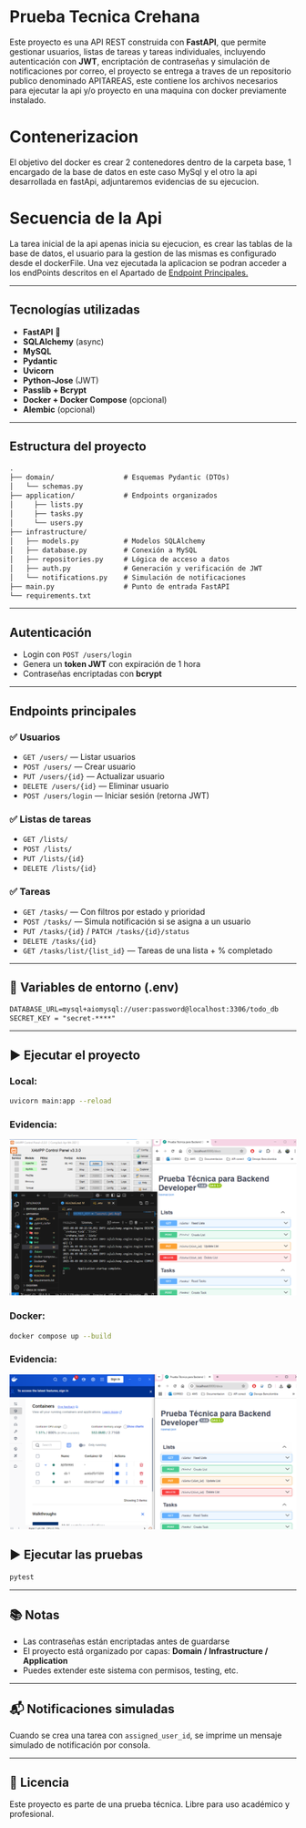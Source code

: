 # Prueba Tecnica Crehana

Este proyecto es una API REST construida con **FastAPI**, que permite gestionar usuarios, listas de tareas y tareas individuales, incluyendo autenticación con **JWT**, encriptación de contraseñas y simulación de notificaciones por correo, el proyecto se entrega a traves de un repositorio publico denominado APITAREAS, este contiene los archivos necesarios para ejecutar la api y/o proyecto en una maquina con docker previamente instalado.

# Contenerizacion

El objetivo del docker es crear 2 contenedores dentro de la carpeta base, 1 encargado de la base de datos en este caso MySql y el otro la api desarrollada en fastApi, adjuntaremos evidencias de su ejecucion.

# Secuencia de la Api

La tarea inicial de la api apenas inicia su ejecucion, es crear las tablas de la base de datos, el usuario para la gestion de las mismas es configurado desde el dockerFile. Una vez ejecutada la aplicacion se podran acceder a los endPoints descritos en el Apartado de [Endpoint Principales.](#endpoints-principales)

---

##  Tecnologías utilizadas

- **FastAPI** 🐍
- **SQLAlchemy** (async)
- **MySQL**
- **Pydantic**
- **Uvicorn**
- **Python-Jose** (JWT)
- **Passlib + Bcrypt**
- **Docker + Docker Compose** (opcional)
- **Alembic** (opcional)

---

##  Estructura del proyecto

```
.
├── domain/                 # Esquemas Pydantic (DTOs)
│   └── schemas.py
├── application/            # Endpoints organizados
│     ├── lists.py
│     ├── tasks.py
│     └── users.py
├── infrastructure/
│   ├── models.py           # Modelos SQLAlchemy
│   ├── database.py         # Conexión a MySQL
│   ├── repositories.py     # Lógica de acceso a datos
│   ├── auth.py             # Generación y verificación de JWT
│   └── notifications.py    # Simulación de notificaciones
├── main.py                 # Punto de entrada FastAPI
└── requirements.txt
```

---

##  Autenticación

- Login con `POST /users/login`
- Genera un **token JWT** con expiración de 1 hora
- Contraseñas encriptadas con **bcrypt**

---

##  Endpoints principales

### ✅ Usuarios
- `GET /users/` — Listar usuarios
- `POST /users/` — Crear usuario
- `PUT /users/{id}` — Actualizar usuario
- `DELETE /users/{id}` — Eliminar usuario
- `POST /users/login` — Iniciar sesión (retorna JWT)

### ✅ Listas de tareas
- `GET /lists/`
- `POST /lists/`
- `PUT /lists/{id}`
- `DELETE /lists/{id}`

### ✅ Tareas
- `GET /tasks/` — Con filtros por estado y prioridad
- `POST /tasks/` — Simula notificación si se asigna a un usuario
- `PUT /tasks/{id}` / `PATCH /tasks/{id}/status`
- `DELETE /tasks/{id}`
- `GET /tasks/list/{list_id}` — Tareas de una lista + % completado

---

## 🔧 Variables de entorno (.env)

```
DATABASE_URL=mysql+aiomysql://user:password@localhost:3306/todo_db 
SECRET_KEY = "secret-****"
```

---

## ▶️ Ejecutar el proyecto

### Local:

```bash
uvicorn main:app --reload
```
### Evidencia:
![Local](./img/local.png)

### Docker:

```bash
docker compose up --build
```

### Evidencia:
![Docker](./img/docker.png)

## ▶️ Ejecutar las pruebas

```bash
pytest
```

---

## 📚 Notas

- Las contraseñas están encriptadas antes de guardarse
- El proyecto está organizado por capas: **Domain / Infrastructure / Application**
- Puedes extender este sistema con permisos, testing, etc.

---

## 📬 Notificaciones simuladas

Cuando se crea una tarea con `assigned_user_id`, se imprime un mensaje simulado de notificación por consola.

---

## 📄 Licencia

Este proyecto es parte de una prueba técnica. Libre para uso académico y profesional.